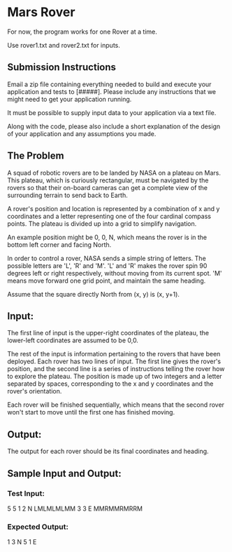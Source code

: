 # Mars Rover

For now, the program works for one Rover at a time.

Use rover1.txt and rover2.txt for inputs.

## Submission Instructions

Email a zip file containing everything needed to build and execute your application and tests to [#####]. Please include any instructions that we might need to get your application running.

It must be possible to supply input data to your application via a text file.

Along with the code, please also include a short explanation of the design of your application and any assumptions you made.

## The Problem

A squad of robotic rovers are to be landed by NASA on a plateau on Mars. This plateau, which is curiously rectangular, must be navigated by the rovers so that their on-board cameras can get a complete view of the surrounding terrain to send back to Earth.

A rover's position and location is represented by a combination of x and y coordinates and a letter representing one of the four cardinal compass points. The plateau is divided up into a grid to simplify navigation.

An example position might be 0, 0, N, which means the rover is in the bottom left corner and facing North.

In order to control a rover, NASA sends a simple string of letters. The possible letters are 'L', 'R' and 'M'. 'L' and 'R' makes the rover spin 90 degrees left or right respectively, without moving from its current spot. 'M' means move forward one grid point, and maintain the same heading.

Assume that the square directly North from (x, y) is (x, y+1).

## Input:

The first line of input is the upper-right coordinates of the plateau, the lower-left coordinates are assumed to be 0,0.

The rest of the input is information pertaining to the rovers that have been deployed. Each rover has two lines of input. The first line gives the rover's position, and the second line is a series of instructions telling the rover how to explore the plateau. The position is made up of two integers and a letter separated by spaces, corresponding to the x and y coordinates and the rover's orientation.

Each rover will be finished sequentially, which means that the second rover won't start to move until the first one has finished moving.

## Output:

The output for each rover should be its final coordinates and heading.

## Sample Input and Output:

### Test Input:

  5 5
  1 2 N
  LMLMLMLMM
  3 3 E
  MMRMMRMRRM

### Expected Output:

  1 3 N
  5 1 E
